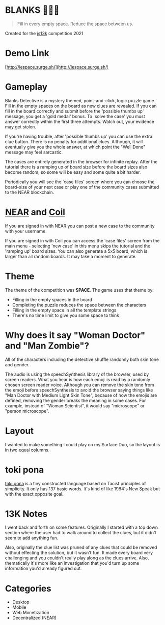 # BLANKS 🕵🏻‍♂️
> Fill in every empty space.
> Reduce the space between us.

Created for the [js13k](https://js13kgames.com/) competition 2021

# Demo Link
[http://lespace.surge.sh/](http://lespace.surge.sh/)

# Gameplay
Blanks Detective is a mystery themed, point-and-click, logic puzzle game.  Fill in the empty spaces on the board as new clues are revealed.  If you can fill in the board correctly and submit before the 'possible thumbs up' message, you get a 'gold medal' bonus.  To 'solve the case' you must answer correctly within the first three attempts.  Watch out, your evidence may get stolen.

If you're having trouble, after 'possible thumbs up' you can use the extra clue button.  There is no penalty for additional clues. Although, it will eventually give you the whole answer, at which point the "Well Done" message may feel sarcastic.

The cases are entirely generated in the browser for infinite replay. After the tutorial there is a ramping up of board size before the board sizes also become random, so some will be easy and some quite a bit harder.

Periodically you will see the 'case files' screen where you can choose the board-size of your next case or play one of the community cases submitted to the NEAR blockchain.

# [NEAR](https://near.org/) and [Coil](https://coil.com/)
If you are signed in with NEAR you can post a new case to the community with your username.

If you are signed in with Coil you can access the 'case files' screen from the main menu - selecting 'new case' in this menu skips the tutorial and the 'ramping up' board sizes. You can also generate a 5x5 board, which is larger than all random boards.  It may take a moment to generate.

# Theme
The theme of the competition was **SPACE**.
The game uses that theme by:
* Filling in the empty spaces in the board
* Completing the puzzle reduces the space between the characters
* Filling in the empty space in all the template strings
* There's no time limit to give you some space to think

# Why does it say "Woman Doctor" and "Man Zombie"?
All of the characters including the detective shuffle randomly both skin tone and gender.

The audio is using the speechSynthesis library of the browser, used by screen readers. What you hear is how each emoji is read by a randomly chosen screen reader voice. Although you can remove the skin tone from the emoji before speechSynthesis to avoid the browser saying things like "Man Doctor with Medium Light Skin Tone", because of how the emojis are defined, removing the gender breaks the meaning in some cases.  For example, instead of "Woman Scientist", it would say "microscope" or "person microscope".

# Layout
I wanted to make something I could play on my Surface Duo, so the layout is in two equal columns.

# toki pona
[toki pona](https://en.wikipedia.org/wiki/Toki_Pona) is a tiny constructed language based on Taoist principles of simplicity. It only has 137 basic words.  It's kind of like 1984's New Speak but with the exact opposite goal.

# 13K Notes
I went back and forth on some features.  Originally I started with a top down section where the user had to walk around to collect the clues, but it didn't seem to add anything fun.

Also, originally the clue list was pruned of any clues that could be removed without effecting the solution, but it wasn't fun. It made every board very challenging and you couldn't really play along as the clues arrive.  Also, thematically it's more like an investigation that you'd turn up some information you'd already figured out.

# Categories
* Desktop
* Mobile
* Web Monetization
* Decentralized (NEAR)
